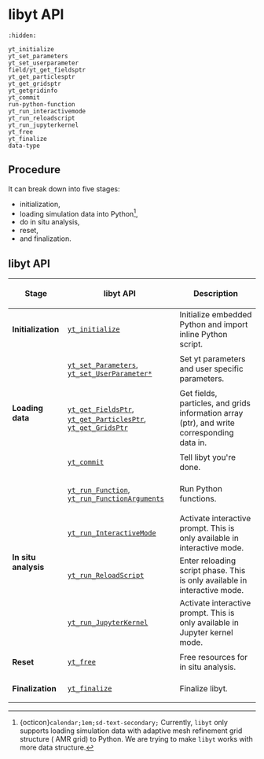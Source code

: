 # libyt API

```{toctree}
:hidden:

yt_initialize
yt_set_parameters
yt_set_userparameter
field/yt_get_fieldsptr
yt_get_particlesptr
yt_get_gridsptr
yt_getgridinfo
yt_commit
run-python-function
yt_run_interactivemode
yt_run_reloadscript
yt_run_jupyterkernel
yt_free
yt_finalize
data-type
```

## Procedure

It can break down into five stages:

- initialization,
- loading simulation data into Python[^1],
- do in situ analysis,
- reset,
- and finalization.

## libyt API

<div class="table-wrapper colwidths-auto docutils container">
<table class="docutils align-default">
  <thead>
    <tr class="row-odd"><th class="head"><p>Stage</p></th>
      <th class="head"><p>libyt API</p></th>
      <th class="head"><p>Description</p></th>
    </tr>
  </thead>
  <tbody>
    <tr>
      <td rowspan=1><strong>Initialization</strong></td>
      <td><p><a class="reference internal" href="yt_initialize.html#yt-initialize-initialize"><code class="docutils literal notranslate"><span class="pre">yt_initialize</span></code></a></p></td>
      <td>Initialize embedded Python and import inline Python script.</td>
    </tr>
    <tr>
      <td rowspan=3><strong>Loading data</strong></td>
      <td><p><a class="reference internal" href="yt_set_parameters.html#yt-set-parameters-set-yt-parameters"><code class="docutils literal notranslate"><span class="pre">yt_set_Parameters</span></code></a>, <a class="reference internal" href="yt_set_userparameter.html#yt-set-userparameter-set-other-parameters"><code class="docutils literal notranslate"><span class="pre">yt_set_UserParameter*</span></code></a></p></td>
      <td>Set yt parameters and user specific parameters.</td>
    </tr>
    <tr>
      <td><p><a class="reference internal" href="field/yt_get_fieldsptr.html#yt-get-fieldsptr-set-field-information"><code class="docutils literal notranslate"><span class="pre">yt_get_FieldsPtr</span></code></a>, <a class="reference internal" href="yt_get_particlesptr.html#yt-get-particlesptr-set-particle-information"><code class="docutils literal notranslate"><span class="pre">yt_get_ParticlesPtr</span></code></a>, <a class="reference internal" href="yt_get_gridsptr.html#yt-get-gridsptr-set-local-grids-information"><code class="docutils literal notranslate"><span class="pre">yt_get_GridsPtr</span></code></a></p></td>
      <td>Get fields, particles, and grids information array (ptr), and write corresponding data in.</td>
    </tr>
    <tr>
      <td><p><a class="reference internal" href="yt_commit.html#yt-commit-commit-your-settings"><code class="docutils literal notranslate"><span class="pre">yt_commit</span></code></a></p></td>
      <td>Tell libyt you're done.</td>
    </tr>
    <tr>
      <td rowspan=4><strong>In situ analysis</strong></td>
      <td><p><a class="reference internal" href="run-python-function.html#yt-run-function"><code class="docutils literal notranslate"><span class="pre">yt_run_Function</span></code></a>, <a class="reference internal" href="run-python-function.html#yt-run-functionarguments"><code class="docutils literal notranslate"><span class="pre">yt_run_FunctionArguments</span></code></a></p></td>
      <td>Run Python functions.</td>
    </tr>
    <tr>
      <td><p><a class="reference internal" href="yt_run_interactivemode.html#yt-run-interactivemode-activate-interactive-python-prompt"><code class="docutils literal notranslate"><span class="pre">yt_run_InteractiveMode</span></code></a></p></td>
      <td>Activate interactive prompt. This is only available in interactive mode.</td>
    </tr>
    <tr>
      <td><p><a class="reference internal" href="yt_run_reloadscript.html#yt-run-reloadscript-reload-script"><code class="docutils literal notranslate"><span class="pre">yt_run_ReloadScript</span></code></a></p></td>
      <td>Enter reloading script phase. This is only available in interactive mode.</td>
    </tr>
    <tr>
      <td><p><a class="reference internal" href="yt_run_jupyterkernel.html#yt-run-jupyterkernel-activate-jupyter-kernel"><code class="docutils literal notranslate"><span class="pre">yt_run_JupyterKernel</span></code></a></p></td>
      <td>Activate interactive prompt. This is only available in Jupyter kernel mode.</td>
    </tr>
    <tr>
      <td rowspan=1><strong>Reset</strong></td>
      <td><p><a class="reference internal" href="yt_free.html#yt-free-free-libyt-resource"><code class="docutils literal notranslate"><span class="pre">yt_free</span></code></a></p></td>
      <td>Free resources for in situ analysis.</td>
    </tr>
    <tr>
      <td rowspan=1><strong>Finalization</strong></td>
      <td><p><a class="reference internal" href="yt_finalize.html#yt-finalize-finalize"><code class="docutils literal notranslate"><span class="pre">yt_finalize</span></code></a></p></td>
      <td>Finalize libyt.</td>
    </tr>
  </tbody>
</table>
</div>


[^1]: {octicon}`calendar;1em;sd-text-secondary;` Currently, `libyt` only supports loading simulation data with adaptive mesh refinement grid structure (
AMR grid) to Python. We are trying to make `libyt` works with more data structure.

